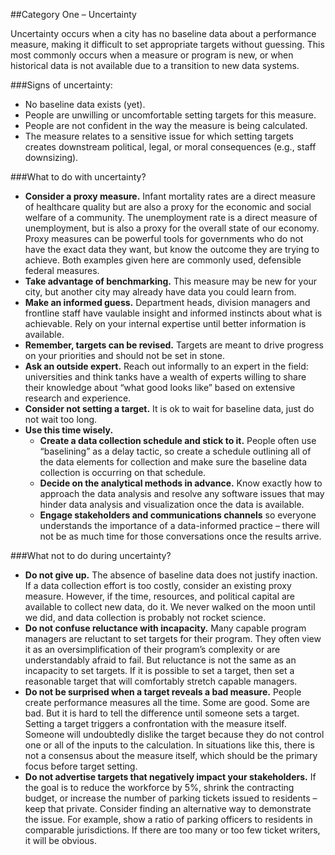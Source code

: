 ##Category One – Uncertainty

Uncertainty occurs when a city has no baseline data about a performance measure, making it difficult to set appropriate targets without guessing. This most commonly occurs when a measure or program is new, or when historical data is not available due to a transition to new data systems. 

###Signs of uncertainty:
* No baseline data exists (yet).
* People are unwilling or uncomfortable setting targets for this measure.
* People are not confident in the way the measure is being calculated.
* The measure relates to a sensitive issue for which setting targets creates downstream political, legal, or moral consequences (e.g., staff downsizing).

###What to do with uncertainty?
* **Consider a proxy measure.** Infant mortality rates are a direct measure of healthcare quality but are also a proxy for the economic and social welfare of a community. The unemployment rate is a direct measure of unemployment, but is also a proxy for the overall state of our economy. Proxy measures can be powerful tools for governments who do not have the exact data they want, but know the outcome they are trying to achieve. Both examples given here are commonly used, defensible federal measures.
* **Take advantage of benchmarking.** This measure may be new for your city, but another city may already have data you could learn from.
* **Make an informed guess.** Department heads, division managers and frontline staff have vaulable insight and informed instincts about what is achievable. Rely on your internal expertise until better information is available. 
* **Remember, targets can be revised.** Targets are meant to drive progress on your priorities and should not be set in stone.
* **Ask an outside expert.** Reach out informally to an expert in the field: universities and think tanks have a wealth of experts willing to share their knowledge about “what good looks like” based on extensive research and experience. 
* **Consider not setting a target.** It is ok to wait for baseline data, just do not wait too long.
* **Use this time wisely.** 
     * **Create a data collection schedule and stick to it.** People often use “baselining” as a delay tactic, so create a schedule outlining all of the data elements for collection and make sure the baseline data collection is occurring on that schedule. 
     * **Decide on the analytical methods in advance.** Know exactly how to approach the data analysis and resolve any software issues that may hinder data analysis and visualization once the data is available.  
     * **Engage stakeholders and communications channels** so everyone understands the importance of a data-informed practice – there  will not be as much time for those conversations once the results arrive.

###What not to do during uncertainty?
* **Do not give up.** The absence of baseline data does not justify inaction. If a data collection effort is too costly, consider an existing proxy measure. However, if the time, resources, and political capital are available to collect new data, do it. We never walked on the moon until we did, and data collection is probably not rocket science. 
* **Do not confuse reluctance with incapacity.** Many capable program managers are reluctant to set targets for their program. They often view it as an oversimplification of their program’s complexity or are understandably afraid to fail. But reluctance is not the same as an incapacity to set targets. If it is possible to set a target, then set a reasonable target that will comfortably stretch capable managers.
* **Do not be surprised when a target reveals a bad measure.** People create performance measures all the time. Some are good. Some are bad. But it is hard to tell the difference until someone sets a target. Setting a target triggers a confrontation with the measure itself. Someone will undoubtedly dislike the target because they do not control one or all of the inputs to the calculation. In situations like this, there is not a consensus about the measure itself, which should be the primary focus before target setting. 
* **Do not advertise targets that negatively impact your stakeholders.** If the goal is to reduce the workforce by 5%, shrink the contracting budget, or increase the number of parking tickets issued to residents – keep that private. Consider finding an alternative way to demonstrate the issue. For example, show a ratio of parking officers to residents in comparable jurisdictions. If there are too many or too few ticket writers, it will be obvious. 

